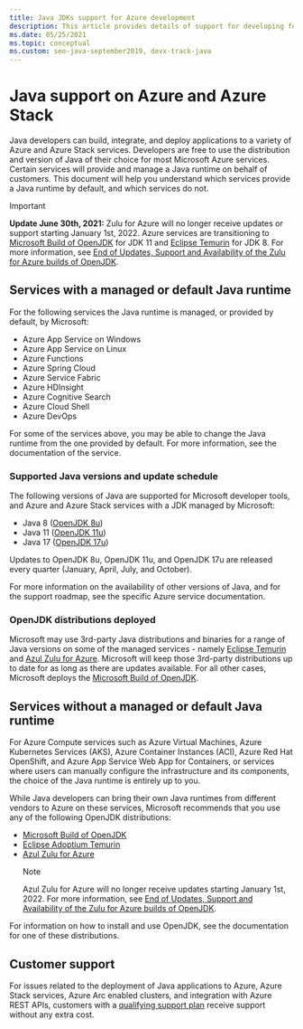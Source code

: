 ```yaml
---
title: Java JDKs support for Azure development
description: This article provides details of support for developing for or deploying Java applications to Azure and Azure Stack.
ms.date: 05/25/2021
ms.topic: conceptual
ms.custom: seo-java-september2019, devx-track-java
---
```


# Java support on Azure and Azure Stack

Java developers can build, integrate, and deploy applications to a variety of Azure and Azure Stack services. Developers are free to use the distribution and version of Java of their choice for most Microsoft Azure services. Certain services will provide and manage a Java runtime on behalf of customers. This document will help you understand which services provide a Java runtime by default, and which services do not.

> [!IMPORTANT]
> **Update June 30th, 2021:** Zulu for Azure will no longer receive updates or support starting January 1st, 2022. Azure services are transitioning to [Microsoft Build of OpenJDK](/java/openjdk/install) for JDK 11 and [Eclipse Temurin](https://adoptium.net/releases.html?variant=openjdk8&jvmVariant=hotspot) for JDK 8. For more information, see [End of Updates, Support and Availability of the Zulu for Azure builds of OpenJDK](https://devblogs.microsoft.com/java/end-of-updates-support-and-availability-of-zulu-for-azure/).

## Services with a managed or default Java runtime

For the following services the Java runtime is managed, or provided by default, by Microsoft:

* Azure App Service on Windows
* Azure App Service on Linux
* Azure Functions
* Azure Spring Cloud
* Azure Service Fabric
* Azure HDInsight
* Azure Cognitive Search
* Azure Cloud Shell
* Azure DevOps

For some of the services above, you may be able to change the Java runtime from the one provided by default. For more information, see the documentation of the service.

### Supported Java versions and update schedule

The following versions of Java are supported for Microsoft developer tools, and Azure and Azure Stack services with a JDK managed by Microsoft:

* Java 8 ([OpenJDK 8u](https://wiki.openjdk.java.net/display/jdk8u)) 
* Java 11 ([OpenJDK 11u](https://wiki.openjdk.java.net/display/JDKUpdates/JDK11u))
* Java 17 ([OpenJDK 17u](https://wiki.openjdk.java.net/display/JDKUpdates/JDK+17u))

Updates to OpenJDK 8u, OpenJDK 11u, and OpenJDK 17u are released every quarter (January, April, July, and October). 

For more information on the availability of other versions of Java, and for the support roadmap, see the specific Azure service documentation.

### OpenJDK distributions deployed

Microsoft may use 3rd-party Java distributions and binaries for a range of Java versions on some of the managed services - namely [Eclipse Temurin][temurin-link] and [Azul Zulu for Azure][zulu-link]. Microsoft will keep those 3rd-party distributions up to date for as long as there are updates available. For all other cases, Microsoft deploys the [Microsoft Build of OpenJDK][msjdk-link].

## Services without a managed or default Java runtime

For Azure Compute services such as Azure Virtual Machines, Azure Kubernetes Services (AKS), Azure Container Instances (ACI), Azure Red Hat OpenShift, and Azure App Service Web App for Containers, or services where users can manually configure the infrastructure and its components, the choice of the Java runtime is entirely up to you.

While Java developers can bring their own Java runtimes from different vendors to Azure on these services, Microsoft recommends that you use any of the following OpenJDK distributions:

* [Microsoft Build of OpenJDK][msjdk-link]
* [Eclipse Adoptium Temurin][temurin-link]
* [Azul Zulu for Azure][zulu-link]
   > [!NOTE]
   > Azul Zulu for Azure will no longer receive updates starting January 1st, 2022. For more information, see [End of Updates, Support and Availability of the Zulu for Azure builds of OpenJDK](https://devblogs.microsoft.com/java/end-of-updates-support-and-availability-of-zulu-for-azure/).

For information on how to install and use OpenJDK, see the documentation for one of these distributions.

[msjdk-link]: https://www.microsoft.com/openjdk
[temurin-link]: https://www.adoptium.net
[zulu-link]: https://www.azul.com/downloads/azure-only/zulu/

## Customer support

For issues related to the deployment of Java applications to Azure, Azure Stack services, Azure Arc enabled clusters, and integration with Azure REST APIs, customers with a [qualifying support plan](https://azure.microsoft.com/support/plans/) receive support without any extra cost.
